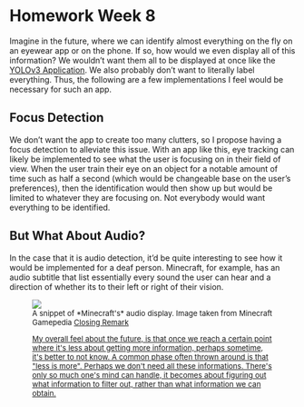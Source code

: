 # Homework Week 8

Imagine in the future, where we can identify almost everything on the fly on an eyewear app or on the phone. If so, how would we even display all of this information? We wouldn’t want them all to be displayed at once like the [YOLOv3 Application]( https://www.youtube.com/watch?v=MPU2HistivI). We also probably don’t want to literally label everything. Thus, the following are a few implementations I feel would be necessary for such an app.

## Focus Detection
We don’t want the app to create too many clutters, so I propose having a focus detection to alleviate this issue. With an app like this, eye tracking can likely be implemented to see what the user is focusing on in their field of view. When the user train their eye on an object for a notable amount of time such as half a second (which would be changeable base on the user’s preferences), then the identification would then show up but would be limited to whatever they are focusing on. Not everybody would want everything to be identified.

## But What About Audio?
In the case that it is audio detection, it’d be quite interesting to see how it would be implemented for a deaf person. Minecraft, for example, has an audio subtitle that list essentially every sound the user can hear and a direction of whether its to their left or right of their vision.

<figure>
    <img src='https://gamepedia.cursecdn.com/minecraft_gamepedia/a/a8/Subtitles.png?version=91972d0496baf18c92fa1926558ad829' />
    <font size="2">
    <figcaption> A snippet of *Minecraft's* audio display. Image taken from Minecraft Gamepedia <a href= "https://minecraft.gamepedia.com</a> 
    </figcaption>
    </font>
</figure>

Similarly to the game, such a system would need to limit the amount of sound to visualize at a single moment as well as give priority. A reasonable solution is to prioritize the loudest one, or the closest. Perhaps a more cooler solution is to turn the world into a comic book where we see every sounds like POP! and BANG!

## Closing Remark
My overall feel about the future, is that once we reach a certain point where it's less about getting more information, perhaps sometime, it's better to not know. A common phase often thrown around is that "less is more". Perhaps we don't need all these informations. There's only so much one's mind can handle, it becomes about figuring out what information to filter out, rather than what information we can obtain.
